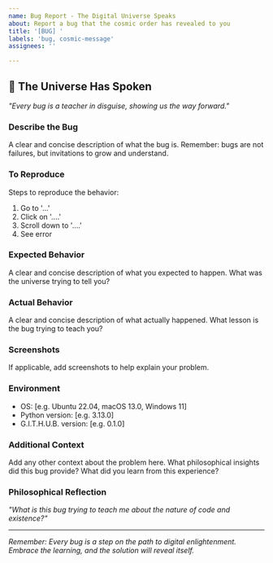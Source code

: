 ```yaml
---
name: Bug Report - The Digital Universe Speaks
about: Report a bug that the cosmic order has revealed to you
title: '[BUG] '
labels: 'bug, cosmic-message'
assignees: ''

---
```


## 🐛 The Universe Has Spoken

*"Every bug is a teacher in disguise, showing us the way forward."*

### Describe the Bug
A clear and concise description of what the bug is. Remember: bugs are not failures, but invitations to grow and understand.

### To Reproduce
Steps to reproduce the behavior:
1. Go to '...'
2. Click on '....'
3. Scroll down to '....'
4. See error

### Expected Behavior
A clear and concise description of what you expected to happen. What was the universe trying to tell you?

### Actual Behavior
A clear and concise description of what actually happened. What lesson is the bug trying to teach you?

### Screenshots
If applicable, add screenshots to help explain your problem.

### Environment
- OS: [e.g. Ubuntu 22.04, macOS 13.0, Windows 11]
- Python version: [e.g. 3.13.0]
- G.I.T.H.U.B. version: [e.g. 0.1.0]

### Additional Context
Add any other context about the problem here. What philosophical insights did this bug provide? What did you learn from this experience?

### Philosophical Reflection
*"What is this bug trying to teach me about the nature of code and existence?"*

---

*Remember: Every bug is a step on the path to digital enlightenment. Embrace the learning, and the solution will reveal itself.*
